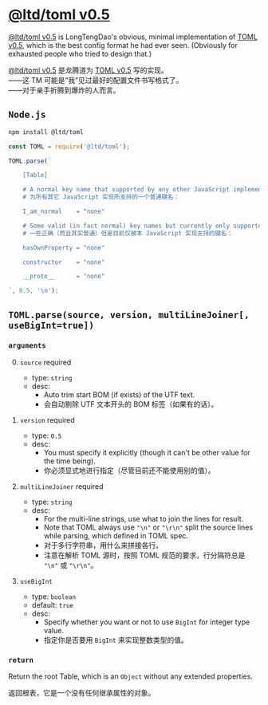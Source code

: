 [node]: https://www.npmjs.com/package/@ltd/toml
[spec-en]: https://github.com/toml-lang/toml/blob/master/versions/en/toml-v0.5.0.md "Tom's Obvious, Minimal Language"
[spec-cn]: https://github.com/toml-lang/toml/blob/master/versions/cn/toml-v0.5.0.md "汤姆的简明语言"

[@ltd/toml v0.5][node]
======================

[@ltd/toml v0.5][node] is LongTengDao's obvious, minimal implementation of [TOML v0.5][spec-en],
which is the best config format he had ever seen.
(Obviously for exhausted people who tried to design that.)

[@ltd/toml v0.5][node] 是龙腾道为 [TOML v0.5][spec-cn] 写的实现。  
——这 TM 可能是“我”见过最好的配置文件书写格式了。  
——对于亲手折腾到爆炸的人而言。

`Node.js`
---------

```sh
npm install @ltd/toml
```

```js
const TOML = require('@ltd/toml');

TOML.parse(`

    [Table]

    # A normal key name that supported by any other JavaScript implementation:
    # 为所有其它 JavaScript 实现所支持的一个普通键名：

    I_am_normal    = "none"

    # Some valid (in fact normal) key names but currently only supported by this JavaScript implementation:
    # 一些正确（而且其实普通）但是目前仅被本 JavaScript 实现支持的键名：

    hasOwnProperty = "none"

    constructor    = "none"

    __proto__      = "none"

`, 0.5, '\n');
```

`TOML.parse(source, version, multiLineJoiner[, useBigInt=true])`
----------------------------------------------------------------

### `arguments`

0.  `source` required
    *   type: `string`
    +   desc:
        *   Auto trim start BOM (if exists) of the UTF text.
        *   会自动剔除 UTF 文本开头的 BOM 标签（如果有的话）。

1.  `version` required
    *   type: `0.5`
    +   desc:
        *   You must specify it explicitly (though it can't be other value for the time being).
        *   你必须显式地进行指定（尽管目前还不能使用别的值）。

2.  `multiLineJoiner` required
    *   type: `string`
    +   desc:
        *   For the multi-line strings, use what to join the lines for result.
        *   Note that TOML always use `"\n"` or `"\r\n"` split the source lines while parsing, which defined in TOML spec.
        *   对于多行字符串，用什么来拼接各行。
        *   注意在解析 TOML 源时，按照 TOML 规范的要求，行分隔符总是 `"\n"` 或 `"\r\n"`。

3.  `useBigInt`
    *   type: `boolean`
    *   default: `true`
    +   desc:
        *   Specify whether you want or not to use `BigInt` for integer type value.
        *   指定你是否要用 `BigInt` 来实现整数类型的值。

### `return`

Return the root Table, which is an `Object` without any extended properties.

返回根表，它是一个没有任何继承属性的对象。
